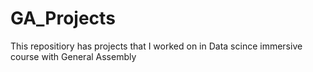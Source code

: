 # GA_Projects
This repositiory has projects that I worked on in Data scince immersive course with General Assembly
